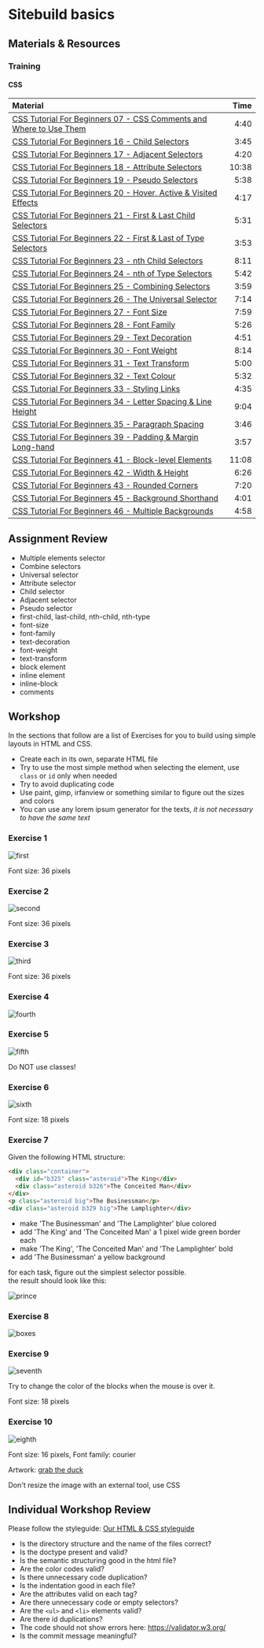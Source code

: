 # Sitebuild basics

## Materials & Resources
### Training

#### CSS
| Material | Time |
|:---------|-----:|
| [CSS Tutorial For Beginners 07 - CSS Comments and Where to Use Them](https://www.youtube.com/watch?v=qfpo_XsM0hM) | 4:40
| [CSS Tutorial For Beginners 16 - Child Selectors](https://www.youtube.com/watch?v=MlJrAhGVIis) | 3:45 |
| [CSS Tutorial For Beginners 17 - Adjacent Selectors](https://www.youtube.com/watch?v=K92X4yyyfNY) | 4:20 |
| [CSS Tutorial For Beginners 18 - Attribute Selectors](https://www.youtube.com/watch?v=GVocONem9lw) | 10:38 |
| [CSS Tutorial For Beginners 19 - Pseudo Selectors](https://www.youtube.com/watch?v=SlqUbzvuqDg) | 5:38 |
| [CSS Tutorial For Beginners 20 - Hover, Active & Visited Effects](https://www.youtube.com/watch?v=XT2PFpOyDzY) | 4:17 |
| [CSS Tutorial For Beginners 21 - First & Last Child Selectors](https://www.youtube.com/watch?v=UxHFB5_CSXc) | 5:31 |
| [CSS Tutorial For Beginners 22 - First & Last of Type Selectors](https://www.youtube.com/watch?v=7eVUWLv6gz4) | 3:53 |
| [CSS Tutorial For Beginners 23 - nth Child Selectors](https://www.youtube.com/watch?v=TVj1avJj8a8) | 8:11 |
| [CSS Tutorial For Beginners 24 - nth of Type Selectors](https://www.youtube.com/watch?v=E45xQZTgaUI) | 5:42 |
| [CSS Tutorial For Beginners 25 - Combining Selectors](https://www.youtube.com/watch?v=rK54iCKi6TE) | 3:59 |
| [CSS Tutorial For Beginners 26 - The Universal Selector](https://www.youtube.com/watch?v=EO4ToIX-ZQk) | 7:14 |
| [CSS Tutorial For Beginners 27 - Font Size](https://www.youtube.com/watch?v=799zrGVpfA8) | 7:59 |
| [CSS Tutorial For Beginners 28 - Font Family](https://www.youtube.com/watch?v=v2o8LJWnoxI) | 5:26 |
| [CSS Tutorial For Beginners 29 - Text Decoration](https://www.youtube.com/watch?v=dm54To0EOpw) | 4:51 |
| [CSS Tutorial For Beginners 30 - Font Weight](https://www.youtube.com/watch?v=qeh4UeaGTnc) | 8:14 |
| [CSS Tutorial For Beginners 31 - Text Transform](https://www.youtube.com/watch?v=j0FS2hCoIjs) | 5:00 |
| [CSS Tutorial For Beginners 32 - Text Colour](https://www.youtube.com/watch?v=QzKu1qG4p5A) | 5:32 |
| [CSS Tutorial For Beginners 33 - Styling Links](https://www.youtube.com/watch?v=w_1pQGfrHT8) | 4:35 |
| [CSS Tutorial For Beginners 34 - Letter Spacing & Line Height](https://www.youtube.com/watch?v=4Gyd8hbrcBk) | 9:04 |
| [CSS Tutorial For Beginners 35 - Paragraph Spacing](https://www.youtube.com/watch?v=DdcD9otFk4A) | 3:46 |
| [CSS Tutorial For Beginners 39 - Padding & Margin Long-hand](https://www.youtube.com/watch?v=0Sm7MkZXT-8) | 3:57 |
| [CSS Tutorial For Beginners 41 - Block-level Elements](https://www.youtube.com/watch?v=HuiPIK-0-_A) | 11:08 |
| [CSS Tutorial For Beginners 42 - Width & Height](https://www.youtube.com/watch?v=b9lWNg8lwW4) | 6:26 |
| [CSS Tutorial For Beginners 43 - Rounded Corners](https://www.youtube.com/watch?v=7WPgQVMayWI) | 7:20 |
| [CSS Tutorial For Beginners 45 - Background Shorthand](https://www.youtube.com/watch?v=0CkSJVl_g00) | 4:01 |
| [CSS Tutorial For Beginners 46 - Multiple Backgrounds](https://www.youtube.com/watch?v=Sj7Hs94uZjE) | 4:58 |

## Assignment Review
 - Multiple elements selector
 - Combine selectors
 - Universal selector
 - Attribute selector
 - Child selector
 - Adjacent selector
 - Pseudo selector
 - first-child, last-child, nth-child, nth-type
 - font-size
 - font-family
 - text-decoration
 - font-weight
 - text-transform
 - block element
 - inline element
 - inline-block
 - comments

## Workshop
 In the sections that follow are a list of Exercises for you to build using simple layouts in HTML and CSS.

 - Create each in its own, separate HTML file
 - Try to use the most simple method when selecting the element, use `class` or `id` only when needed
 - Try to avoid duplicating code
 - Use paint, gimp, irfanview or something similar to figure out the sizes and colors
 - You can use any lorem ipsum generator for the texts, *it is not necessary to have the same text*

### Exercise 1
![first](01.png)

Font size: 36 pixels

### Exercise 2
![second](02.png)

Font size: 36 pixels

### Exercise 3
![third](03.png)

Font size: 36 pixels

### Exercise 4
![fourth](4.jpg)

### Exercise 5
![fifth](5.jpg)

Do NOT use classes!

### Exercise 6
![sixth](6.png)

Font size: 18 pixels

### Exercise 7
Given the following HTML structure:
```HTML
<div class="container">
  <div id="b325" class="asteroid">The King</div>
  <div class="asteroid b326">The Conceited Man</div>
</div>
<p class="asteroid big">The Businessman</p>
<div class="asteroid b329 big">The Lamplighter</div>
```

- make 'The Businessman' and 'The Lamplighter' blue colored
- add 'The King' and 'The Conceited Man' a 1 pixel wide green border each
- make 'The King', 'The Conceited Man' and 'The Lamplighter' bold
- add 'The Businessman' a yellow background

for each task, figure out the simplest selector possible.   
the result should look like this:

![prince](prince.png)

### Exercise 8
![boxes](04.png)

### Exercise 9
 ![seventh](7.jpg)

 Try to change the color of the blocks when the mouse is over it.

 Font size: 18 pixels

### Exercise 10
 ![eighth](05.png)

 Font size: 16 pixels, Font family: courier

 Artwork: [grab the duck](duck.png)

 Don't resize the image with an external tool, use CSS

 
## Individual Workshop Review
 Please follow the styleguide: [Our HTML & CSS styleguide](../../../styleguide/html-css.md)

  - Is the directory structure and the name of the files correct?
  - Is the doctype present and valid?
  - Is the semantic structuring good in the html file?
  - Are the color codes valid?
  - Is there unnecessary code duplication?
  - Is the indentation good in each file?
  - Are the attributes valid on each tag?
  - Are there unnecessary code or empty selectors?
  - Are the `<ul>` and `<li>` elements valid?
  - Are there id duplications?
  - The code should not show errors here: https://validator.w3.org/
  - Is the commit message meaningful?
